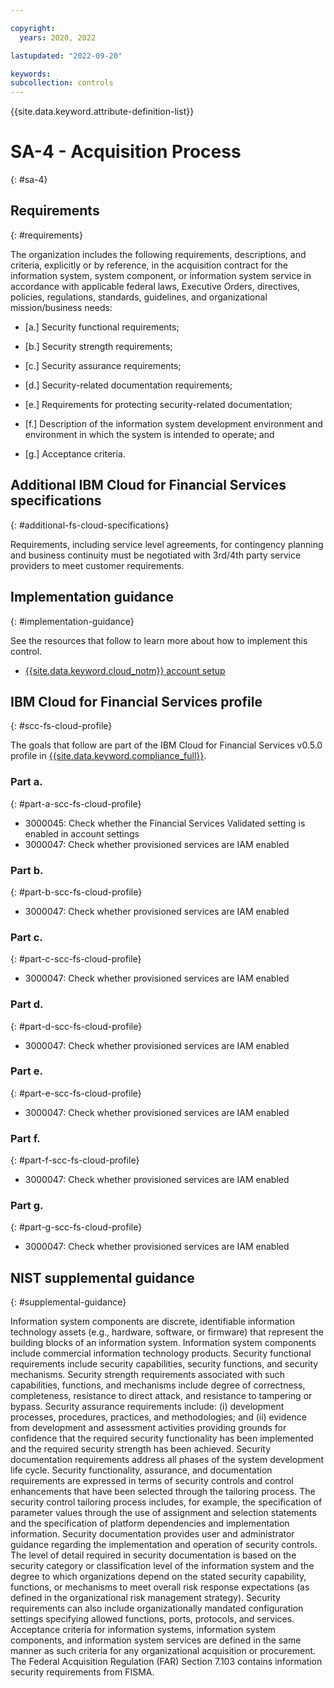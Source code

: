 ```yaml
---

copyright:
  years: 2020, 2022

lastupdated: "2022-09-20"

keywords: 
subcollection: controls
---
```


{{site.data.keyword.attribute-definition-list}}

# SA-4 - Acquisition Process
{: #sa-4}

## Requirements
{: #requirements}

The organization includes the following requirements, descriptions, and criteria, explicitly or by reference, in the acquisition contract for the information system, system component, or information system service in accordance with applicable federal laws, Executive Orders, directives, policies, regulations, standards, guidelines, and organizational mission/business needs:

- \[a.\] Security functional requirements;

- \[b.\] Security strength requirements;

- \[c.\] Security assurance requirements;

- \[d.\] Security-related documentation requirements;

- \[e.\] Requirements for protecting security-related documentation;

- \[f.\] Description of the information system development environment and environment in which the system is intended to operate; and

- \[g.\] Acceptance criteria.

## Additional IBM Cloud for Financial Services specifications
{: #additional-fs-cloud-specifications}

Requirements, including service level agreements, for contingency planning and business continuity must be negotiated with 3rd/4th party service providers to meet customer requirements.

## Implementation guidance
{: #implementation-guidance}

See the resources that follow to learn more about how to implement this control.

- [{{site.data.keyword.cloud_notm}} account setup](/docs/framework-financial-services?topic=framework-financial-services-shared-account-setup)

## IBM Cloud for Financial Services profile
{: #scc-fs-cloud-profile}

The goals that follow are part of the IBM Cloud for Financial Services v0.5.0 profile in [{{site.data.keyword.compliance_full}}](/docs/security-compliance?topic=security-compliance-getting-started).

### Part a.
{: #part-a-scc-fs-cloud-profile}

- 3000045: Check whether the Financial Services Validated setting is enabled in account settings
- 3000047: Check whether provisioned services are IAM enabled

### Part b.
{: #part-b-scc-fs-cloud-profile}

- 3000047: Check whether provisioned services are IAM enabled

### Part c.
{: #part-c-scc-fs-cloud-profile}

- 3000047: Check whether provisioned services are IAM enabled

### Part d.
{: #part-d-scc-fs-cloud-profile}

- 3000047: Check whether provisioned services are IAM enabled

### Part e.
{: #part-e-scc-fs-cloud-profile}

- 3000047: Check whether provisioned services are IAM enabled

### Part f.
{: #part-f-scc-fs-cloud-profile}

- 3000047: Check whether provisioned services are IAM enabled

### Part g.
{: #part-g-scc-fs-cloud-profile}

- 3000047: Check whether provisioned services are IAM enabled

## NIST supplemental guidance
{: #supplemental-guidance}

Information system components are discrete, identifiable information technology assets (e.g., hardware, software, or firmware) that represent the building blocks of an information system. Information system components include commercial information technology products. Security functional requirements include security capabilities, security functions, and security mechanisms. Security strength requirements associated with such capabilities, functions, and mechanisms include degree of correctness, completeness, resistance to direct attack, and resistance to tampering or bypass. Security assurance requirements include: (i) development processes, procedures, practices, and methodologies; and (ii) evidence from development and assessment activities providing grounds for confidence that the required security functionality has been implemented and the required security strength has been achieved. Security documentation requirements address all phases of the system development life cycle. Security functionality, assurance, and documentation requirements are expressed in terms of security controls and control enhancements that have been selected through the tailoring process. The security control tailoring process includes, for example, the specification of parameter values through the use of assignment and selection statements and the specification of platform dependencies and implementation information. Security documentation provides user and administrator guidance regarding the implementation and operation of security controls. The level of detail required in security documentation is based on the security category or classification level of the information system and the degree to which organizations depend on the stated security capability, functions, or mechanisms to meet overall risk response expectations (as defined in the organizational risk management strategy). Security requirements can also include organizationally mandated configuration settings specifying allowed functions, ports, protocols, and services. Acceptance criteria for information systems, information system components, and information system services are defined in the same manner as such criteria for any organizational acquisition or procurement. The Federal Acquisition Regulation (FAR) Section 7.103 contains information security requirements from FISMA.

